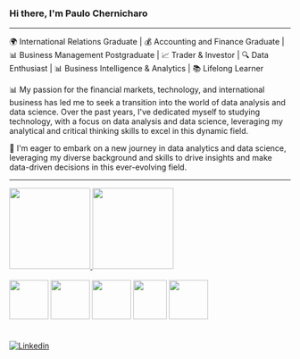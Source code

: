 ### Hi there, I'm Paulo Chernicharo 

---

🌍 International Relations Graduate | 💰 Accounting and Finance Graduate | 📊 Business Management Postgraduate | 📈 Trader & Investor | 🔍 Data Enthusiast | 📊 Business Intelligence & Analytics | 📚 Lifelong Learner 

📊 My passion for the financial markets, technology, and international business has led me to seek a transition into the world of data analysis and data science. Over the past years, I've dedicated myself to studying technology, with a focus on data analysis and data science, leveraging my analytical and critical thinking skills to excel in this dynamic field. 

🚀 I'm eager to embark on a new journey in data analytics and data science, leveraging my diverse background and skills to drive insights and make data-driven decisions in this ever-evolving field.


---

<div align="">
  <a href="https://github.com/pchernic">
    <img height="145em" src="https://github-readme-stats.vercel.app/api?username=pchernic&count_private=true&include_all_commits=true&show_icons=true&theme=dracula&hide_border=false&show_owner=true"/>
    <img height="145em" src="https://github-readme-stats.vercel.app/api/top-langs/?username=pchernic&theme=dracula&hide_border=false&&layout=compact"/>
  </a>
</div>

<div style="display: inline_block"><br>
  
  <img align="center" height="70" width="70" src="https://cdn.jsdelivr.net/gh/devicons/devicon/icons/python/python-original.svg" />
          
  <img align="center" height="70" width="70" src="https://cdn.jsdelivr.net/gh/devicons/devicon/icons/mysql/mysql-original-wordmark.svg" />
 
  <img align="center" height="70" width="70" src="https://www.producttranquility.com/wp-content/uploads/2021/07/Google-Looker-Logo-Full.svg"> 

  <img align="center" height="70" width="60" src = "https://www.tekenable.ie/wp-content/uploads/2019/09/PowerBI-Icon-Transparent.png"/>
  
  <img align="center" height="70" width="70" src = "https://th.bing.com/th/id/R.34ca64c9a81508f1770bd402d29927d1?rik=h0ACtuHOklD1Mw&pid=ImgRaw&r=0)"/>

</div>



</div>

#


[![Linkedin](https://img.shields.io/badge/LinkedIn-0077B5?style=for-the-badge&logo=linkedin&logoColor=white)](https://www.linkedin.com/in/paulo-chernicharo/)
